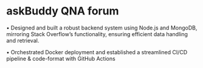 # askBuddy QNA forum

• Designed and built a robust backend system using Node.js and MongoDB, mirroring Stack Overflow’s functionality,
ensuring efficient data handling and retrieval.

• Orchestrated Docker deployment and established a streamlined CI/CD pipeline & code-format with GitHub Actions

